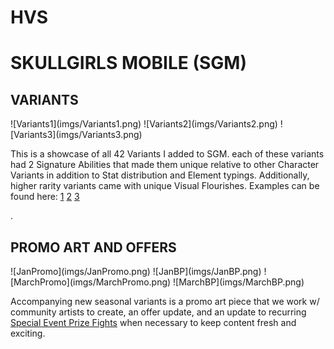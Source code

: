 # HVS
 
<h1> SKULLGIRLS MOBILE (SGM)</h1>

<h2> VARIANTS </h2>
![Variants1](imgs/Variants1.png)
![Variants2](imgs/Variants2.png)
![Variants3](imgs/Variants3.png)
<p>This is a showcase of all 42 Variants I added to SGM. each of these variants had 2 Signature Abilities that made them unique relative to other Character Variants in addition to Stat distribution and Element typings. Additionally, higher rarity variants came with unique Visual Flourishes. Examples can be found here: <a href="https://www.youtube.com/watch?v=EwFHLaNsHsM">1</a> <a href="https://youtu.be/9sA8Di9PE-4">2</a> <a href="https://youtu.be/Oa85PSxzB8Y">3</a></p>.

<h2> PROMO ART AND OFFERS </h2>
![JanPromo](imgs/JanPromo.png)
![JanBP](imgs/JanBP.png)
![MarchPromo](imgs/MarchPromo.png)
![MarchBP](imgs/MarchBP.png)
<p> Accompanying new seasonal variants is a promo art piece that we work w/ community artists to create, an offer update, and an update to recurring <a href="https://skullgirlsmobile.fandom.com/wiki/Prize_Fights#Special_Event_Prize_Fights">Special Event Prize Fights</a> when necessary to keep content fresh and exciting.</p>
